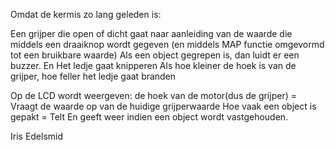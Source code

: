 
Omdat de kermis zo lang geleden is: 

  Een grijper die open of dicht gaat naar aanleiding van de waarde die middels een draaiknop wordt gegeven (en middels MAP functie omgevormd tot een bruikbare waarde)
  Als een object gegrepen is,
  dan luidt er een buzzer.
  En
  Het ledje gaat knipperen
  Als hoe kleiner de hoek is van de grijper, hoe feller het ledje gaat branden

  Op de LCD wordt weergeven:
  de hoek van de motor(dus de grijper) = Vraagt de waarde op van de huidige grijperwaarde
  Hoe vaak een object is gepakt = Telt
  En geeft weer indien een object wordt vastgehouden.

Iris Edelsmid
